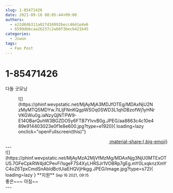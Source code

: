 ```yaml
---
slug: 1-85471426
date: 2021-09-16 08:05:44+09:00
authors:
  - e22d8d6311a027d16992becc4641e4e6
  - 6599dbbcaa26237c2ab0f3becb421b45
categories:
  - Jiwon
tags:
  - Fan Post
---
```


# 1-85471426

<div class="post-container" markdown="1">
<div class="content-container md-sidebar__scrollwrap" markdown="1">

다들 굿모닝
<figure markdown="1">
![](https://phinf.wevpstatic.net/MjAyMjA3MDJfOTEg/MDAxNjU2NzMyMTQ5MDYw.7iLIjFNnKQgpWSOq0SWD3L1qhDBzofWj1yHNrVKGWu0g.iaNzyQjNTPW9-E14OBarQuhW3BGZDO5y6FTB7YIvvB0g.JPEG/aa8863c4c10e489e914403023e0f1e8e600.jpg?type=e1920){ loading=lazy onclick="openFullscreen(this)"}
</figure>


</div>
</div>

<div style="text-align: right;" markdown="1">
<a href="https://weverse.io/fromis9/fanpost/1-85471426" style="text-align: right;">:material-share:{.big-emoji}</a>
</div>
---

<div class="comments-container md-sidebar__scrollwrap" markdown="1">
<div class="comment" markdown="1">
<div class='id-container' markdown="1">
![](https://phinf.wevpstatic.net/MjAyMzA2MjVfMzMg/MDAxNjg3NjU0MTExOTU5.7GFeCpkRW4jdCPevFi1sgeF7S4XyLHRSJr1VOBRp7gEg.mY0LxqknzXmYC4oZ6TpxCmdSnAbldBctUiaEHQVjHkgg.JPEG/image.jpg?type=s72){ loading=lazy }
**<span class="artist">지원</span>** <small>Sep 16 2021, 09:15</small><br>
</div>
<div class='comment-body' markdown="1">
좋은~~~ 아침~~
</div>
</div>
</div>
---
